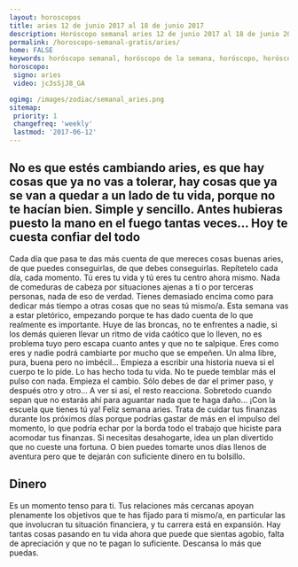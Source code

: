 ```yaml
---
layout: horoscopos
title: aries 12 de junio 2017 al 18 de junio 2017 
description: Horóscopo semanal aries 12 de junio 2017 al 18 de junio 2017. No es que estés cambiando aries, es que hay cosas que ya no vas a tolerar, hay cosas que ya se van a quedar a un lado de tu vida, porque no te hacían bien. Simple y sencillo. Antes hubieras puesto la mano en el fuego tantas veces… Hoy te cuesta confiar del todo
permalink: /horoscopo-semanal-gratis/aries/
home: FALSE
keywords: horóscopo semanal, horóscopo de la semana, horóscopo, horóscopo gratis,horóscopos, horóscopo esperanza gracia, horoscopos aries la semana, horóscopos gratis, Tarot, Astrologia, Zodíaco, aries, horoscopo gratis, semanal
horoscopo:
 signo: aries
 video: jc3sSjJ8_GA

ogimg: /images/zodiac/semanal_aries.png
sitemap:
 priority: 1
 changefreq: 'weekly'
 lastmod: '2017-06-12'
---
```




## No es que estés cambiando aries, es que hay cosas que ya no vas a tolerar, hay cosas que ya se van a quedar a un lado de tu vida, porque no te hacían bien. Simple y sencillo. Antes hubieras puesto la mano en el fuego tantas veces… Hoy te cuesta confiar del todo

Cada día que pasa te das más cuenta de que mereces cosas buenas aries, de que puedes conseguirlas, de que debes conseguirlas. Repítetelo cada día, cada momento. Tú eres tu vida y tú eres tu centro ahora mismo. Nada de comeduras de cabeza por situaciones ajenas a ti o por terceras personas, nada de eso de verdad. Tienes demasiado encima como para dedicar más tiempo a otras cosas que no seas tú mismo/a. Esta semana vas a estar pletórico, empezando porque te has dado cuenta de lo que realmente es importante. Huye de las broncas, no te enfrentes a nadie, si los demás quieren llevar un ritmo de vida caótico que lo lleven, no es problema tuyo pero escapa cuanto antes y que no te salpique. Eres como eres y nadie podrá cambiarte por mucho que se empeñen. Un alma libre, pura, buena pero no imbécil… Empieza a escribir una historia nueva si el cuerpo te lo pide. Lo has hecho toda tu vida. No te puede temblar más el pulso con nada. Empieza el cambio. Sólo debes de dar el primer paso, y después otro y otro… A ver si así, el resto reacciona. Sobretodo cuando sepan que no estarás ahí para aguantar nada que te haga daño… ¡Con la escuela que tienes tú ya! Feliz semana aries.
Trata de cuidar tus finanzas durante los próximos días porque podrías gastar de más en el impulso del momento, lo que podría echar por la borda todo el trabajo que hiciste para acomodar tus finanzas. Si necesitas desahogarte, idea un plan divertido que no cueste una fortuna. O bien puedes tomarte unos días llenos de aventura pero que te dejarán con suficiente dinero en tu bolsillo. 

## Dinero

Es un momento tenso para ti. Tus relaciones más cercanas apoyan plenamente los objetivos que te has fijado para ti mismo/a, en particular las que involucran tu situación financiera, y tu carrera está en expansión. Hay tantas cosas pasando en tu vida ahora que puede que sientas agobio, falta de apreciación y que no te pagan lo suficiente. Descansa lo más que puedas.